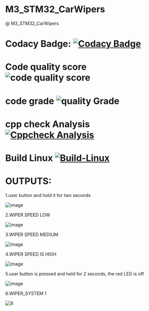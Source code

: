# M3_STM32_CarWipers

@ M3_STM32_CarWipers

# Codacy Badge: [![Codacy Badge](https://app.codacy.com/project/badge/Grade/d1481f91746a4da0b20130d84d2ef230)](https://www.codacy.com/gh/pradeeppisini/M3_STM32_CarWipers/dashboard?utm_source=github.com&amp;utm_medium=referral&amp;utm_content=pradeeppisini/M3_STM32_CarWipers&amp;utm_campaign=Badge_Grade)

# Code quality score ![code quality score](https://api.codiga.io/project/33328/score/svg)

# code grade ![quality Grade](https://api.codiga.io/project/33328/status/svg)

# cpp check Analysis [![Cppcheck Analysis](https://github.com/pradeeppisini/M3_STM32_CarWipers/actions/workflows/cppcheck_Analyse.yml/badge.svg)](https://github.com/pradeeppisini/M3_STM32_CarWipers/actions/workflows/cppcheck_Analyse.yml)

# Build Linux [![Build-Linux](https://github.com/pradeeppisini/M3_STM32_CarWipers/actions/workflows/Build%20on%20Linux.yml/badge.svg)](https://github.com/pradeeppisini/M3_STM32_CarWipers/actions/workflows/Build%20on%20Linux.yml)

# OUTPUTS:

1.user button and hold it for two seconds

![image](https://user-images.githubusercontent.com/101699116/168215707-1df85c15-f6ee-4229-87b5-40d1774370cd.png)

2.WIPER SPEED LOW

![image](https://user-images.githubusercontent.com/101699116/168215724-29cad2c7-6d80-4088-9532-0b6cbf75de91.png)

3.WIPER SPEED MEDIUM

![image](https://user-images.githubusercontent.com/101699116/168215750-450c3897-7d73-4ffd-8ef0-bf2d8f5ff2f7.png)

4.WIPER SPEED IS HIGH

![image](https://user-images.githubusercontent.com/101699116/168215781-e5c57cad-0099-42b2-a374-0805f00754c6.png)

5.user button is pressed and held for 2 seconds, the red LED is off

![image](https://user-images.githubusercontent.com/101699116/168215804-4a4d8ac8-f4b3-4c63-8a97-7562c99e0903.png)

6.WIPER_SYSTEM 1

![8](https://user-images.githubusercontent.com/101619680/168319679-655e1c8f-a0a1-4a33-a0f0-1384864fdcfa.png)

